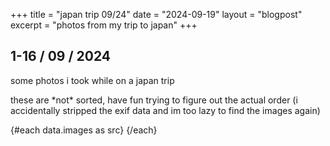 +++
title = "japan trip 09/24"
date = "2024-09-19"
layout = "blogpost"
excerpt = "photos from my trip to japan"
+++

<script lang="ts">
    export let data;
</script>

## 1-16 / 09 / 2024

some photos i took while on a japan trip

<p>
these are *not* sorted, have fun trying to figure out the actual order
<span class="text-xs italic">(i accidentally stripped the exif data and im too lazy to find the images again)</span>
</p>

<div class="grid gap-x-2 md:grid-cols-4">
{#each data.images as src}
<enhanced:img class="w-full h-full object-cover [transition:transform_.2s] md:hover:[transform:scale(2)]" {src}/>
{/each}
</div>